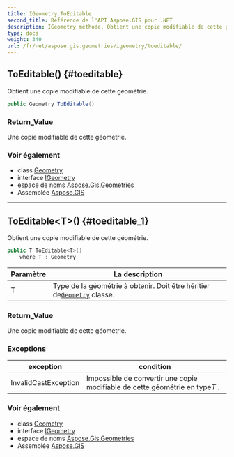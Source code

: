 ```yaml
---
title: IGeometry.ToEditable
second_title: Référence de l'API Aspose.GIS pour .NET
description: IGeometry méthode. Obtient une copie modifiable de cette géométrie.
type: docs
weight: 340
url: /fr/net/aspose.gis.geometries/igeometry/toeditable/
---
```

## ToEditable() {#toeditable}

Obtient une copie modifiable de cette géométrie.

```csharp
public Geometry ToEditable()
```

### Return_Value

Une copie modifiable de cette géométrie.

### Voir également

* class [Geometry](../../geometry/)
* interface [IGeometry](../)
* espace de noms [Aspose.Gis.Geometries](../../igeometry/)
* Assemblée [Aspose.GIS](../../../)

---

## ToEditable&lt;T&gt;() {#toeditable_1}

Obtient une copie modifiable de cette géométrie.

```csharp
public T ToEditable<T>()
    where T : Geometry
```

| Paramètre | La description |
| --- | --- |
| T | Type de la géométrie à obtenir. Doit être héritier de[`Geometry`](../../geometry/) classe. |

### Return_Value

Une copie modifiable de cette géométrie.

### Exceptions

| exception | condition |
| --- | --- |
| InvalidCastException | Impossible de convertir une copie modifiable de cette géométrie en type*T* . |

### Voir également

* class [Geometry](../../geometry/)
* interface [IGeometry](../)
* espace de noms [Aspose.Gis.Geometries](../../igeometry/)
* Assemblée [Aspose.GIS](../../../)


